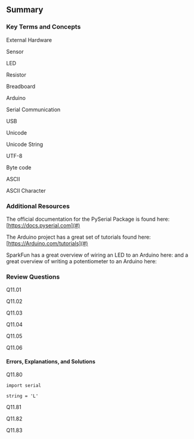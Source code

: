 
## Summary
### Key Terms and Concepts
External Hardware

Sensor

LED

Resistor

Breadboard

Arduino

Serial Communication

USB

Unicode

Unicode String

UTF-8

Byte code

ASCII

ASCII Character
### Additional Resources

The official documentation for the PySerial Package is found here: [https://docs.pyserial.com](#)
    
The Arduino project has a great set of tutorials found here:[https://Arduino.com/tutorials](#)
    
SparkFun has a great overview of wiring an LED to an Arduino here: and a great overview of writing a potentiometer to an Arduino here:
### Review Questions

Q11.01

Q11.02

Q11.03

Q11.04

Q11.05

Q11.06

#### Errors, Explanations, and Solutions

Q11.80

```
import serial

string = 'L'

```

Q11.81

Q11.82

Q11.83


 

